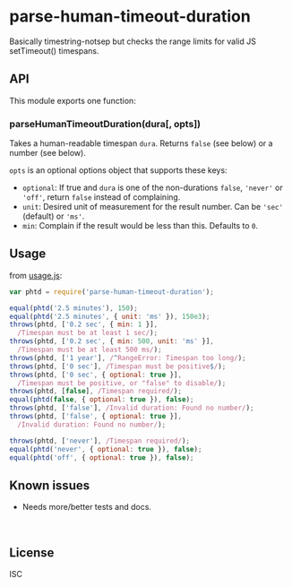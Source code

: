 ﻿
<!--#echo json="package.json" key="name" underline="=" -->
parse-human-timeout-duration
============================
<!--/#echo -->

<!--#echo json="package.json" key="description" -->
Basically timestring-notsep but checks the range limits for valid JS
setTimeout() timespans.
<!--/#echo -->



API
---

This module exports one function:

### parseHumanTimeoutDuration(dura[, opts])

Takes a human-readable timespan `dura`.
Returns `false` (see below) or a number (see below).

`opts` is an optional options object that supports these keys:

* `optional`: If true and `dura` is one of the non-durations
  `false`, `'never'` or `'off'`, return `false` instead of complaining.
* `unit`: Desired unit of measurement for the result number.
  Can be `'sec'` (default) or `'ms'`.
* `min`: Complain if the result would be less than this. Defaults to `0`.


Usage
-----

from [usage.js](usage.js):

<!--#include file="usage.js" outdent="  " code="javascript"
  start="  // #BEGIN# usage demo" stop="  // #ENDOF# usage demo" -->
<!--#verbatim lncnt="23" -->
```javascript
var phtd = require('parse-human-timeout-duration');

equal(phtd('2.5 minutes'), 150);
equal(phtd('2.5 minutes', { unit: 'ms' }), 150e3);
throws(phtd, ['0.2 sec', { min: 1 }],
  /Timespan must be at least 1 sec/);
throws(phtd, ['0.2 sec', { min: 500, unit: 'ms' }],
  /Timespan must be at least 500 ms/);
throws(phtd, ['1 year'], /^RangeError: Timespan too long/);
throws(phtd, ['0 sec'], /Timespan must be positive$/);
throws(phtd, ['0 sec', { optional: true }],
  /Timespan must be positive, or "false" to disable/);
throws(phtd, [false], /Timespan required/);
equal(phtd(false, { optional: true }), false);
throws(phtd, ['false'], /Invalid duration: Found no number/);
throws(phtd, ['false', { optional: true }],
  /Invalid duration: Found no number/);

throws(phtd, ['never'], /Timespan required/);
equal(phtd('never', { optional: true }), false);
equal(phtd('off', { optional: true }), false);
```
<!--/include-->



<!--#toc stop="scan" -->



Known issues
------------

* Needs more/better tests and docs.




&nbsp;


License
-------
<!--#echo json="package.json" key=".license" -->
ISC
<!--/#echo -->
